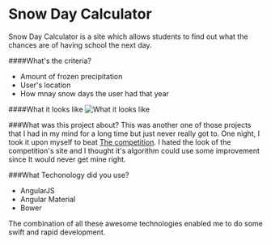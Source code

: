 # Snow Day Calculator

Snow Day Calculator is a site which allows students to find out what the chances are of having school the next day.

####What's the criteria?
  - Amount of frozen precipitation
  - User's location
  - How mnay snow days the user had that year

####What it looks like
![What it looks like](http://i.imgur.com/SooWKMa.png)

###What was this project about?
This was another one of those projects that I had in my mind for a long time but just never really got to. One night, I took it upon myself to beat [The competition](http://www.snowdaycalculator.com/calculator.php). I hated the look of the competition's site and I thought it's algorithm could use some improvement since It would never get mine right.

###What Techonology did you use?
- AngularJS
- Angular Material
- Bower

The combination of all these awesome technologies enabled me to do some swift and rapid development.